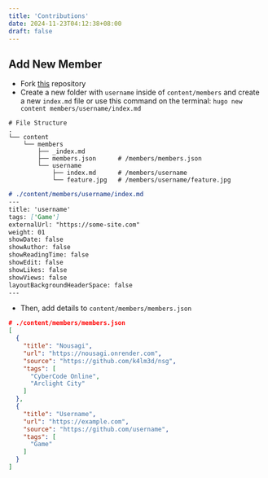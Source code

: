 ```yaml
---
title: 'Contributions'
date: 2024-11-23T04:12:38+08:00
draft: false
---
```


## Add New Member

- Fork [this](https://github.commm/k4lm3d/nsg) repository
- Create a new folder with `username` inside of `content/members` and create a new `index.md` file or use this command on the terminal: `hugo new content members/username/index.md`

```shell
# File Structure
.
└── content
    └── members
        ├── _index.md
        ├── members.json      # /members/members.json
        └── username
            ├── index.md      # /members/username
            └── feature.jpg   # /members/username/feature.jpg
```

```md
# ./content/members/username/index.md
---
title: 'username'
tags: ['Game']
externalUrl: "https://some-site.com"
weight: 01
showDate: false
showAuthor: false
showReadingTime: false
showEdit: false
showLikes: false
showViews: false
layoutBackgroundHeaderSpace: false
---
```

- Then, add details to `content/members/members.json`

```json
# ./content/members/members.json
[
  {
    "title": "Nousagi",
    "url": "https://nousagi.onrender.com",
    "source": "https://github.com/k4lm3d/nsg",
    "tags": [
      "CyberCode Online",
      "Arclight City"
    ]
  },
  {
    "title": "Username",
    "url": "https://example.com",
    "source": "https://github.com/username",
    "tags": [
      "Game"
    ]
  }
]
```
